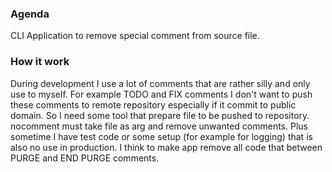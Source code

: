 ### Agenda
CLI Application to remove special comment from source file.

### How it work
During development I use a lot of comments that are rather silly and only use to 
myself. For example TODO and  FIX comments I don't want to push these comments to
remote repository especially if it commit to public domain. So I need some tool
that prepare file to be pushed to repository.  
nocomment must take file as arg and remove unwanted comments. Plus sometime I have
test code or some setup (for example for logging) that is also no use in production.
I think to make app remove all code that between PURGE and END PURGE comments.
